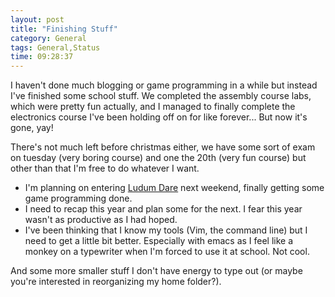 ```yaml
---
layout: post
title: "Finishing Stuff"
category: General
tags: General,Status
time: 09:28:37
---
```

I haven't done much blogging or game programming in a while but instead I've finished some school stuff. We completed the assembly course labs, which were pretty fun actually, and I managed to finally complete the electronics course I've been holding off on for like forever... But now it's gone, yay!

There's not much left before christmas either, we have some sort of exam on tuesday (very boring course) and one the 20th (very fun course) but other than that I'm free to do whatever I want.

* I'm planning on entering [Ludum Dare](http://www.ludumdare.com/compo/) next weekend, finally getting some game programming done.
* I need to recap this year and plan some for the next. I fear this year wasn't as productive as I had hoped.
* I've been thinking that I know my tools (Vim, the command line) but I need to get a little bit better. Especially with emacs as I feel like a monkey on a typewriter when I'm forced to use it at school. Not cool.

And some more smaller stuff I don't have energy to type out (or maybe you're interested in reorganizing my home folder?).

